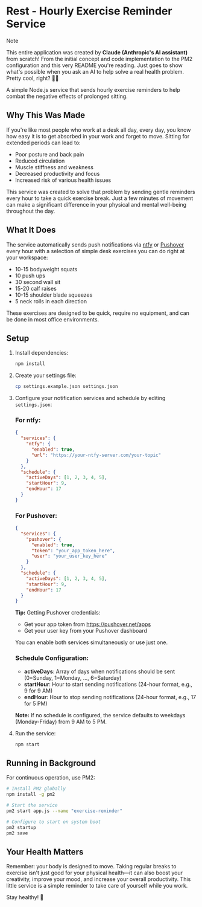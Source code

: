 # Rest - Hourly Exercise Reminder Service

> [!NOTE]
> This entire application was created by **Claude (Anthropic's AI assistant)** from scratch! From the initial concept and code implementation to the PM2 configuration and this very README you're reading. Just goes to show what's possible when you ask an AI to help solve a real health problem. Pretty cool, right? 🤖✨

A simple Node.js service that sends hourly exercise reminders to help combat the negative effects of prolonged sitting.

## Why This Was Made

If you're like most people who work at a desk all day, every day, you know how easy it is to get absorbed in your work and forget to move. Sitting for extended periods can lead to:

- Poor posture and back pain
- Reduced circulation
- Muscle stiffness and weakness
- Decreased productivity and focus
- Increased risk of various health issues

This service was created to solve that problem by sending gentle reminders every hour to take a quick exercise break. Just a few minutes of movement can make a significant difference in your physical and mental well-being throughout the day.

## What It Does

The service automatically sends push notifications via [ntfy](https://ntfy.sh/) or [Pushover](https://pushover.net/) every hour with a selection of simple desk exercises you can do right at your workspace:

- 10-15 bodyweight squats
- 10 push ups
- 30 second wall sit
- 15-20 calf raises
- 10-15 shoulder blade squeezes
- 5 neck rolls in each direction

These exercises are designed to be quick, require no equipment, and can be done in most office environments.

## Setup

1. Install dependencies:
   ```bash
   npm install
   ```

2. Create your settings file:
   ```bash
   cp settings.example.json settings.json
   ```

3. Configure your notification services and schedule by editing `settings.json`:
   
   ### For ntfy:
   ```json
   {
     "services": {
       "ntfy": {
         "enabled": true,
         "url": "https://your-ntfy-server.com/your-topic"
       }
     },
     "schedule": {
       "activeDays": [1, 2, 3, 4, 5],
       "startHour": 9,
       "endHour": 17
     }
   }
   ```

   ### For Pushover:
   ```json
   {
     "services": {
       "pushover": {
         "enabled": true,
         "token": "your_app_token_here",
         "user": "your_user_key_here"
       }
     },
     "schedule": {
       "activeDays": [1, 2, 3, 4, 5],
       "startHour": 9,
       "endHour": 17
     }
   }
   ```

   **Tip:** Getting Pushover credentials:
   - Get your app token from https://pushover.net/apps
   - Get your user key from your Pushover dashboard

   You can enable both services simultaneously or use just one.

   ### Schedule Configuration:
   - **activeDays**: Array of days when notifications should be sent (0=Sunday, 1=Monday, ..., 6=Saturday)
   - **startHour**: Hour to start sending notifications (24-hour format, e.g., 9 for 9 AM)
   - **endHour**: Hour to stop sending notifications (24-hour format, e.g., 17 for 5 PM)
   
   **Note:** If no schedule is configured, the service defaults to weekdays (Monday-Friday) from 9 AM to 5 PM.

4. Run the service:
   ```bash
   npm start
   ```

## Running in Background

For continuous operation, use PM2:

```bash
# Install PM2 globally
npm install -g pm2

# Start the service
pm2 start app.js --name "exercise-reminder"

# Configure to start on system boot
pm2 startup
pm2 save
```

## Your Health Matters

Remember: your body is designed to move. Taking regular breaks to exercise isn't just good for your physical health—it can also boost your creativity, improve your mood, and increase your overall productivity. This little service is a simple reminder to take care of yourself while you work.

Stay healthy! 💪